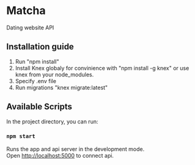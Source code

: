 # Matcha
Dating website API

## Installation guide

1. Run "npm install"
2. Install Knex globaly for convinience with "npm install -g knex" or use knex from your node_modules.
3. Specify .env file
4. Run migrations "knex migrate:latest"


## Available Scripts

In the project directory, you can run:

### `npm start`

Runs the app and api server in the development mode.<br>
Open [http://localhost:5000](http://localhost:5000) to connect api.

